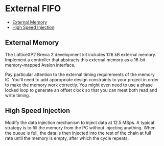 # External FIFO

- [External Memory](#external-memory)
- [High Speed Injection](#high-speed-injection)

## External Memory

The LatticeXP2 Brevia 2 development kit includes 128 kB external
memory.  Implement a controller that abstracts this external memory
as a 16-bit memory-mapped Avalon interface.

Pay particular attention to the external timing requirements of the memory 
IC.  You'll need to add appropriate design constraints to your project in 
order to make the memory work correctly.  You might even need to use a phase 
locked loop to generate an offset clock so that you can meet both read and 
write timing.

## High Speed Injection

Modify the data injection mechanism to inject data at 12.5 MSps.  A typical 
strategy is to fill the memory from the PC without injecting anything.  When 
the queue is full, the data is then injected into the rest of the chain at 
full rate until the memory is empty, after which the cycle repeats.

